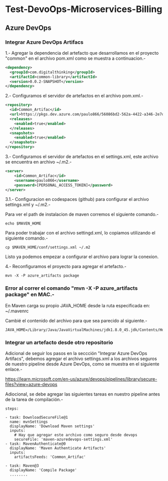# Test-DevoOps-Microservices-Billing

## Azure DevOps

### Integrar Azure DevOps Artifacs

1.- Agregar la dependencia del artefacto que desarrollamos en el proyecto "common" en el archivo pom.xml como se muestra a continuacion.-

```xml
<dependency>
  <groupId>com.digitalthinking</groupId>
  <artifactId>common-library</artifactId>
  <version>0.0.2-SNAPSHOT</version>
</dependency>
```

2.- Configuramos el servidor de artefactos en el archivo pom.xml.-

```xml
<repository>
  <id>Common_Artifac</id>
  <url>https://pkgs.dev.azure.com/paulo866/56086bd2-562a-4422-a346-2e7d375f05af/_packaging/Common_Artifac/maven/v1</url>
  <releases>
    <enabled>true</enabled>
  </releases>
  <snapshots>
    <enabled>true</enabled>
  </snapshots>
</repository>
```

3.- Configuramos el servidor de artefactos en el settings.xml, este archivo se encuentra en archivo ~/.m2.-

```xml
<server>
    <id>Common_Artifac</id>
    <username>paulo866</username>
    <password>[PERSONAL_ACCESS_TOKEN]</password>
</server>
```

3.1.- Configuracion en codespaces (github) para configurar el archivo settings.xml y ~/.m2.-

Para ver el path de instalacion de maven corremos el siguiente comando.-

```
echo $MAVEN_HOME
```

Para poder trabajar con el archivo settingd.xml, lo copiamos utilizando el siguiente comando.-

```
cp $MAVEN_HOME/conf/settings.xml ~/.m2
```

Listo ya podemos empezar a configurar el archivo para lograr la conexion.

4.- Reconfiguramos el proyecto para agregar el artefacto.-

```
mvn -X -P azure_artifacts package
```

### Error al correr el comando "mvn -X -P azure_artifacts package" en MAC.-

En Maven carga su propio JAVA_HOME desde la ruta especificada en: ~/.mavenrc

Cambié el contenido del archivo para que sea parecido al siguiente.-

```
JAVA_HOME=/Library/Java/JavaVirtualMachines/jdk1.8.0_45.jdk/Contents/Home
```

### Integrar un artefacto desde otro repositorio

Adicional de seguir los pasos en la seccción "Integrar Azure DevOps Artifacs", debemos agregar el archivo settings.xml a los archivos seguros de nuestro pipeline desde Azure DevOps, como se muestra en el siguiente enlace.-

https://learn.microsoft.com/en-us/azure/devops/pipelines/library/secure-files?view=azure-devops

Adiocional, se debe agregar las siguientes tareas en nuestro pipeline antes de la tarea de compilación.-

```
steps:

- task: DownloadSecureFile@1
  name: mvnSettings
  displayName: 'Download Maven settings'
  inputs:
    # Hay que agregar este archivo como seguro desde devops
    secureFile: 'maven-azuredevops-settings.xml'
- task: MavenAuthenticate@0
  displayName: 'Maven Authenticate Artifacts'
  inputs:
    artifactsFeeds: 'Common_Artifac'

- task: Maven@3
  displayName: 'Compile Package'
  ........
```